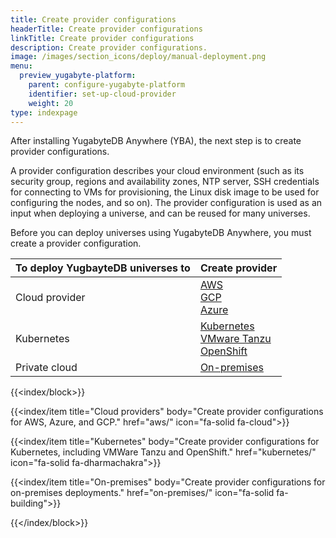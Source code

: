 ```yaml
---
title: Create provider configurations
headerTitle: Create provider configurations
linkTitle: Create provider configurations
description: Create provider configurations.
image: /images/section_icons/deploy/manual-deployment.png
menu:
  preview_yugabyte-platform:
    parent: configure-yugabyte-platform
    identifier: set-up-cloud-provider
    weight: 20
type: indexpage
---
```


After installing YugabyteDB Anywhere (YBA), the next step is to create provider configurations.

A provider configuration describes your cloud environment (such as its security group, regions and availability zones, NTP server, SSH credentials for connecting to VMs for provisioning, the Linux disk image to be used for configuring the nodes, and so on). The provider configuration is used as an input when deploying a universe, and can be reused for many universes.

 Before you can deploy universes using YugabyteDB Anywhere, you must create a provider configuration.

| To deploy YugbayteDB universes to | Create provider |
| :--- | :--- |
| Cloud provider | [AWS](aws/)<br>[GCP](gcp/)<br>[Azure](azure/) |
| Kubernetes | [Kubernetes](kubernetes/)<br>[VMware Tanzu](vmware-tanzu/)<br>[OpenShift](openshift/) |
| Private cloud | [On-premises](on-premises/) |

{{<index/block>}}

  {{<index/item
    title="Cloud providers"
    body="Create provider configurations for AWS, Azure, and GCP."
    href="aws/"
    icon="fa-solid fa-cloud">}}

  {{<index/item
    title="Kubernetes"
    body="Create provider configurations for Kubernetes, including VMWare Tanzu and OpenShift."
    href="kubernetes/"
    icon="fa-solid fa-dharmachakra">}}

  {{<index/item
    title="On-premises"
    body="Create provider configurations for on-premises deployments."
    href="on-premises/"
    icon="fa-solid fa-building">}}

{{</index/block>}}
